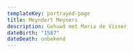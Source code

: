 ```yaml
---
templateKey: portrayed-page
title: Meyndert Meyners
description: Gehuwd met Maria de Visser
dateBirth: "1587"
dateDeath: onbekend
---
```

